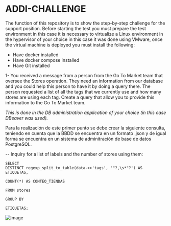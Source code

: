 # ADDI-CHALLENGE
The function of this repository is to show the step-by-step challenge for the support position.
Before starting the test you must prepare the test environment in this case it is necessary to virtualize a Linux environment in the hypervisor of your choice in this case it was done using VMware, once the virtual machine is deployed you must install the following:

* Have docker installed
* Have docker compose installed
* Have Git installed

1- You received a message from a person from the Go To Market team that oversee the Stores operation. They need an information from our database and you could help this person to have it by doing a query there. The person requested a list of all the tags that we currently use and how many stores are using each tag. Create a query that allow you to provide this information to the Go To Market team. 

*This is done in the DB administration application of your choice (in this case DBeaver was used).*


Para la realización de este primer punto se debe crear la siguiente consulta, teniendo en cuenta que la BBDD se encuentra en un formato .json y de igual forma se encuentra en un sistema de adminitración de base de datos PostgreSQL.


-- Inquiry for a list of labels and the number of stores using them:

    

    SELECT
    DISTINCT regexp_split_to_table(data->>'tags', '"?,\s*"?') AS ETIQUETAS,
  
    COUNT(*) AS CONTEO_TIENDAS

    FROM stores
  
    GROUP BY 

    ETIQUETAS; 

![image](https://github.com/esca999/ADDI-CHALLENGE/assets/152576656/08e025dd-564f-4589-a805-40473e8e70b9)

